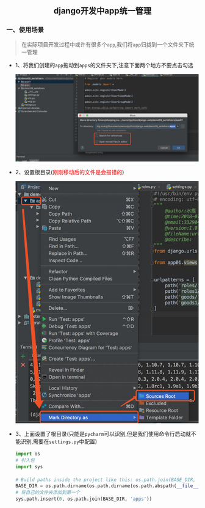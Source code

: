 ## <center>django开发中app统一管理</center>

### 一、使用场景
> 在实际项目开发过程中或许有很多个`app`,我们将`app`归拢到一个文件夹下统一管理

* 1、将我们创建的`app`拖动到`apps`的文件夹下,注意下面两个地方不要点击勾选

  ![移动文件夹](./source/images/移动文件夹.jpg)

* 2、设置根目录(<font color="#f00">刚刚移动后的文件是会报错的</font>)

  ![根目录](./source/images/设置根目录.jpg)

* 3、上面设置了根目录(只能是`pycharm`可以识别,但是我们使用命令行启动就不能识别,需要在`settings.py`中配置)

  ```py
  import os
  # 引入包
  import sys

  # Build paths inside the project like this: os.path.join(BASE_DIR, ...)
  BASE_DIR = os.path.dirname(os.path.dirname(os.path.abspath(__file__)))
  # 将自己的文件夹添加到第一个
  sys.path.insert(0, os.path.join(BASE_DIR, 'apps'))
  ```


